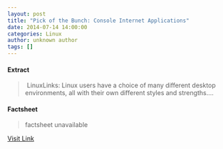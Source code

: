```yaml
---
layout: post
title: "Pick of the Bunch: Console Internet Applications"
date: 2014-07-14 14:00:00
categories: Linux
author: unknown author
tags: []
---
```



#### Extract
>&nbsp;LinuxLinks: Linux users have a choice of many different desktop environments, all with their own different styles and strengths....

#### Factsheet
>factsheet unavailable

[Visit Link](http://www.linuxtoday.com/upload/pick-of-the-bunch-console-internet-applications-140713091010.html)


